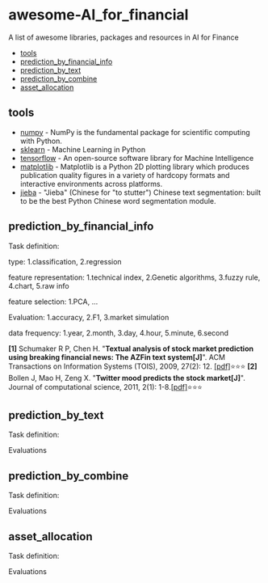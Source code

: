 # awesome-AI_for_financial
A  list of  awesome libraries, packages and resources in AI for Finance

- [tools](#tools)
- [prediction_by_financial_info](#prediction_by_financial_info)
- [prediction_by_text](#prediction_by_text)
- [prediction_by_combine](#prediction_by_combine)
- [asset_allocation](#asset_allocation)



## tools
- [numpy](http://www.numpy.org) - NumPy is the fundamental package for scientific computing with Python.
- [sklearn](http://scikit-learn.org/stable/) - Machine Learning in Python
- [tensorflow](https://www.tensorflow.org/) - An open-source software library for Machine Intelligence
- [matplotlib](http://matplotlib.org/) - Matplotlib is a Python 2D plotting library which produces publication quality figures in a variety of hardcopy formats and interactive environments across platforms.
- [jieba](https://github.com/fxsjy/jieba/) - "Jieba" (Chinese for "to stutter") Chinese text segmentation: built to be the best Python Chinese word segmentation module.


## prediction_by_financial_info
Task definition:

type: 1.classification, 2.regression

feature representation: 1.technical index, 2.Genetic algorithms, 3.fuzzy rule, 4.chart, 5.raw info

feature selection: 1.PCA, ...

Evaluation: 1.accuracy, 2.F1, 3.market simulation

data frequency: 1.year, 2.month, 3.day, 4.hour, 5.minute, 6.second

**[1]** Schumaker R P, Chen H. "**Textual analysis of stock market prediction using breaking financial news: The AZFin text system[J]**". ACM Transactions on Information Systems (TOIS), 2009, 27(2): 12. [[pdf]](https://www.researchgate.net/profile/Rob_Schumaker/publication/220515646_Textual_analysis_of_stock_market_prediction_using_breaking_financial_news_The_AZFin_text_system/links/56d49bd208aefd177b0f5c73.pdf):star::star::star:
**[2]** Bollen J, Mao H, Zeng X. "**Twitter mood predicts the stock market[J]**". Journal of computational science, 2011, 2(1): 1-8.[[pdf]](https://arxiv.org/pdf/1010.3003&):star::star::star:

## prediction_by_text
Task definition:

Evaluations
## prediction_by_combine
Task definition:

Evaluations
## asset_allocation
Task definition:

Evaluations
